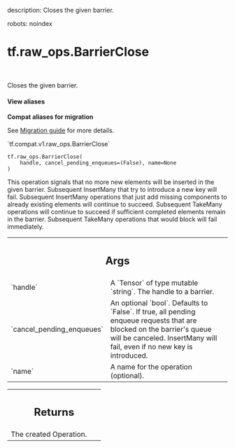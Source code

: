 description: Closes the given barrier.

robots: noindex

# tf.raw_ops.BarrierClose

<!-- Insert buttons and diff -->

<table class="tfo-notebook-buttons tfo-api nocontent" align="left">

</table>



Closes the given barrier.

<section class="expandable">
  <h4 class="showalways">View aliases</h4>
  <p>
<b>Compat aliases for migration</b>
<p>See
<a href="https://www.tensorflow.org/guide/migrate">Migration guide</a> for
more details.</p>
<p>`tf.compat.v1.raw_ops.BarrierClose`</p>
</p>
</section>

<pre class="devsite-click-to-copy prettyprint lang-py tfo-signature-link">
<code>tf.raw_ops.BarrierClose(
    handle, cancel_pending_enqueues=(False), name=None
)
</code></pre>



<!-- Placeholder for "Used in" -->

This operation signals that no more new elements will be inserted in the
given barrier. Subsequent InsertMany that try to introduce a new key will fail.
Subsequent InsertMany operations that just add missing components to already
existing elements will continue to succeed. Subsequent TakeMany operations will
continue to succeed if sufficient completed elements remain in the barrier.
Subsequent TakeMany operations that would block will fail immediately.

<!-- Tabular view -->
 <table class="responsive fixed orange">
<colgroup><col width="214px"><col></colgroup>
<tr><th colspan="2"><h2 class="add-link">Args</h2></th></tr>

<tr>
<td>
`handle`
</td>
<td>
A `Tensor` of type mutable `string`. The handle to a barrier.
</td>
</tr><tr>
<td>
`cancel_pending_enqueues`
</td>
<td>
An optional `bool`. Defaults to `False`.
If true, all pending enqueue requests that are
blocked on the barrier's queue will be canceled. InsertMany will fail, even
if no new key is introduced.
</td>
</tr><tr>
<td>
`name`
</td>
<td>
A name for the operation (optional).
</td>
</tr>
</table>



<!-- Tabular view -->
 <table class="responsive fixed orange">
<colgroup><col width="214px"><col></colgroup>
<tr><th colspan="2"><h2 class="add-link">Returns</h2></th></tr>
<tr class="alt">
<td colspan="2">
The created Operation.
</td>
</tr>

</table>

